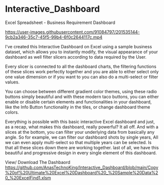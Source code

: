 # Interactive_Dashboard
Excel Spreadsheet - Business Requirement Dashboard

https://user-images.githubusercontent.com/91084797/201535144-9cb2a346-35c7-45f5-99b4-6f0c2644117c.mp4

I've created this Interactive Dashboard on Excel using a sample business dataset, which allows you to instantly modify, the visual appearance of your dashboard as well filter slicers according to data required by the User. 



Every slicer is connected to all the dashboard charts, the filtering functions of these slices work perfectly together and you are able to either select only one value dimension or if you want to you can also do a multi-select or filter values. 



You can choose between different gradient color themes, using these radio buttons simply beautiful and with these modern taco buttons, you can either enable or disable certain elements and functionalities in your dashboard, like the Info Button functionality in the tiles, or change dashboard theme colors.



Everything is possible with this basic interactive Excel dashboard and just, as a recap, what makes this dashboard, really powerful? It all off. And with a slices at the bottom, you can filter your underlying data from basically any angle. So for example, we can filter our dashboard shots by single years, All we can even apply multi-select so that multiple years can be selected. Is that all these slices down there are working together. last of all, we have this beautiful and progressive design in every single element of this dashboard. 

View/ Download The Dashbaord 
https://github.com/AnasTechnoKing/Interactive_Dashboard/blob/main/Copy%20of%20Ultimate%20Excel%20Dashboard%20_%20Sample%20Data%20_%20ExcelFind1.xlsm
